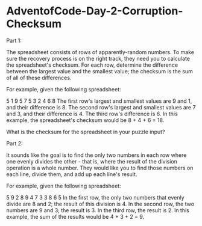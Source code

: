 # AdventofCode-Day-2-Corruption-Checksum

Part 1:

The spreadsheet consists of rows of apparently-random numbers. To make sure the recovery process is on the right track, they need you to calculate the spreadsheet's checksum. For each row, determine the difference between the largest value and the smallest value; the checksum is the sum of all of these differences.

For example, given the following spreadsheet:

5 1 9 5
7 5 3
2 4 6 8
The first row's largest and smallest values are 9 and 1, and their difference is 8.
The second row's largest and smallest values are 7 and 3, and their difference is 4.
The third row's difference is 6.
In this example, the spreadsheet's checksum would be 8 + 4 + 6 = 18.

What is the checksum for the spreadsheet in your puzzle input?

Part 2:

It sounds like the goal is to find the only two numbers in each row where one evenly divides the other - that is, where the result of the division operation is a whole number. They would like you to find those numbers on each line, divide them, and add up each line's result.

For example, given the following spreadsheet:

5 9 2 8
9 4 7 3
3 8 6 5
In the first row, the only two numbers that evenly divide are 8 and 2; the result of this division is 4.
In the second row, the two numbers are 9 and 3; the result is 3.
In the third row, the result is 2.
In this example, the sum of the results would be 4 + 3 + 2 = 9.
